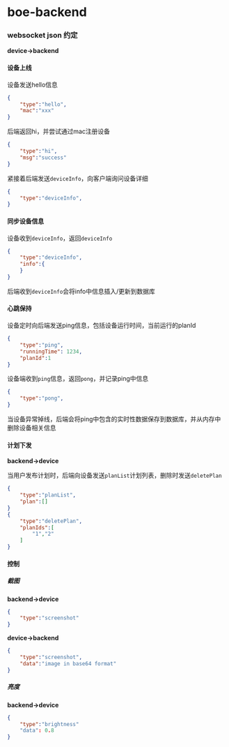 # boe-backend

### websocket json 约定

**device->backend**

#### 设备上线

设备发送hello信息

```json
{
    "type":"hello",
    "mac":"xxx"
}
```

后端返回hi，并尝试通过mac注册设备

```json
{
    "type":"hi",
    "msg":"success"
}
```

紧接着后端发送`deviceInfo`，向客户端询问设备详细

```json
{
    "type":"deviceInfo",
}
```

#### 同步设备信息

设备收到`deviceInfo`，返回`deviceInfo`

```json
{
    "type":"deviceInfo",
    "info":{
    }
}
```

后端收到`deviceInfo`会将info中信息插入/更新到数据库

#### 心跳保持

设备定时向后端发送ping信息，包括设备运行时间，当前运行的planId

```json
{
    "type":"ping",
    "runningTime": 1234,
    "planId":1
}
```

设备端收到`ping`信息，返回`pong`，并记录ping中信息

```json
{
    "type":"pong",
}
```

当设备异常掉线，后端会将ping中包含的实时性数据保存到数据库，并从内存中删除设备相关信息

#### 计划下发

**backend->device**

当用户发布计划时，后端向设备发送`planList`计划列表，删除时发送`deletePlan`

```json
{
    "type":"planList",
    "plan":[]
}
{
    "type":"deletePlan",
    "planIds":[
        "1","2"
    ]
}
```

#### 控制

##### 截图

**backend->device**

```json
{
    "type":"screenshot"
}
```

**device->backend**

```json
{
    "type":"screenshot",
    "data":"image in base64 format"
}
```

##### 亮度

**backend->device**

```json
{
    "type":"brightness"
    "data": 0.8
}
```

